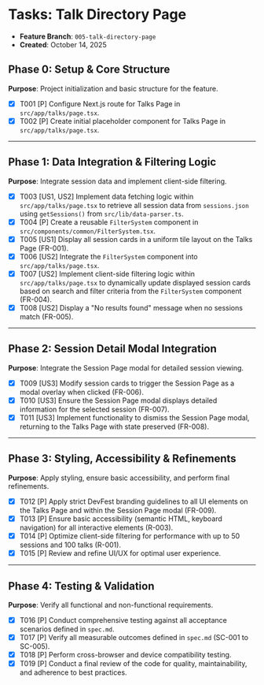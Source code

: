 # Tasks: Talk Directory Page

- **Feature Branch**: `005-talk-directory-page`
- **Created**: October 14, 2025

## Phase 0: Setup & Core Structure

**Purpose**: Project initialization and basic structure for the feature.

- [x] T001 [P] Configure Next.js route for Talks Page in `src/app/talks/page.tsx`.
- [x] T002 [P] Create initial placeholder component for Talks Page in `src/app/talks/page.tsx`.

---

## Phase 1: Data Integration & Filtering Logic

**Purpose**: Integrate session data and implement client-side filtering.

- [x] T003 [US1, US2] Implement data fetching logic within `src/app/talks/page.tsx` to retrieve all session data from `sessions.json` using `getSessions()` from `src/lib/data-parser.ts`.
- [x] T004 [P] Create a reusable `FilterSystem` component in `src/components/common/FilterSystem.tsx`.
- [x] T005 [US1] Display all session cards in a uniform tile layout on the Talks Page (FR-001).
- [x] T006 [US2] Integrate the `FilterSystem` component into `src/app/talks/page.tsx`.
- [x] T007 [US2] Implement client-side filtering logic within `src/app/talks/page.tsx` to dynamically update displayed session cards based on search and filter criteria from the `FilterSystem` component (FR-004).
- [x] T008 [US2] Display a "No results found" message when no sessions match (FR-005).

---

## Phase 2: Session Detail Modal Integration

**Purpose**: Integrate the Session Page modal for detailed session viewing.

- [x] T009 [US3] Modify session cards to trigger the Session Page as a modal overlay when clicked (FR-006).
- [x] T010 [US3] Ensure the Session Page modal displays detailed information for the selected session (FR-007).
- [x] T011 [US3] Implement functionality to dismiss the Session Page modal, returning to the Talks Page with state preserved (FR-008).

---

## Phase 3: Styling, Accessibility & Refinements

**Purpose**: Apply styling, ensure basic accessibility, and perform final refinements.

- [x] T012 [P] Apply strict DevFest branding guidelines to all UI elements on the Talks Page and within the Session Page modal (FR-009).
- [x] T013 [P] Ensure basic accessibility (semantic HTML, keyboard navigation) for all interactive elements (R-003).
- [x] T014 [P] Optimize client-side filtering for performance with up to 50 sessions and 100 talks (R-001).
- [x] T015 [P] Review and refine UI/UX for optimal user experience.

---

## Phase 4: Testing & Validation

**Purpose**: Verify all functional and non-functional requirements.

- [x] T016 [P] Conduct comprehensive testing against all acceptance scenarios defined in `spec.md`.
- [x] T017 [P] Verify all measurable outcomes defined in `spec.md` (SC-001 to SC-005).
- [x] T018 [P] Perform cross-browser and device compatibility testing.
- [x] T019 [P] Conduct a final review of the code for quality, maintainability, and adherence to best practices.
